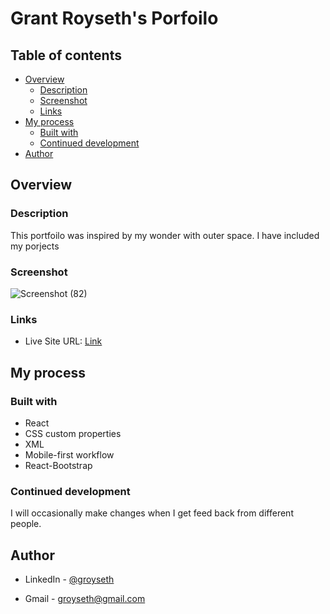 # Grant Royseth's Porfoilo 


## Table of contents

- [Overview](#overview)
  - [Description](#description )
  - [Screenshot](#screenshot)
  - [Links](#links)
- [My process](#my-process)
  - [Built with](#built-with)
  - [Continued development](#continued-development)
- [Author](#author)




## Overview

### Description 

This portfoilo was inspired by my wonder with outer space. I have included my porjects 

### Screenshot


![Screenshot (82)](https://user-images.githubusercontent.com/90479839/170352396-a7f34c78-bb6b-48d1-8ae5-be2627970325.png)


### Links

- Live Site URL: [Link](https://grant-royseths-portfolio1132.herokuapp.com/)

## My process

### Built with

- React
- CSS custom properties
- XML
- Mobile-first workflow
- React-Bootstrap



### Continued development

I will occasionally make changes when I get feed back from different people.



## Author

- LinkedIn - [@groyseth](https://www.linkedin.com/in/grant-royseth-83b08b220/)

- Gmail - [groyseth@gmail.com](Groyseth@gmail.com)



